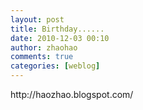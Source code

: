 ```yaml
---
layout: post
title: Birthday......
date: 2010-12-03 00:10
author: zhaohao
comments: true
categories: [weblog]
---
```

<div>http://haozhao.blogspot.com/</div>
